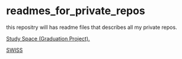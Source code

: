 # readmes_for_private_repos
 this repositry will has readme files that describes all my private repos.



[Study Space (Graduation Project).](./graduation_project/README.md)

[SWISS](./swiss/README.md)

